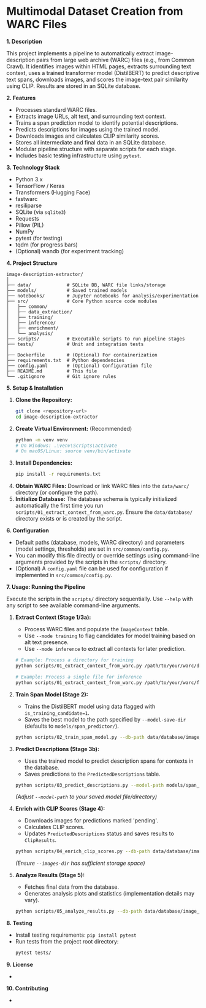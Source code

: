 # Multimodal Dataset Creation from WARC Files

**1. Description**

This project implements a pipeline to automatically extract image-description pairs from large web archive (WARC) files (e.g., from Common Crawl). It identifies images within HTML pages, extracts surrounding text context, uses a trained transformer model (DistilBERT) to predict descriptive text spans, downloads images, and scores the image-text pair similarity using CLIP. Results are stored in an SQLite database.

**2. Features**

* Processes standard WARC files.
* Extracts image URLs, alt text, and surrounding text context.
* Trains a span prediction model to identify potential descriptions.
* Predicts descriptions for images using the trained model.
* Downloads images and calculates CLIP similarity scores.
* Stores all intermediate and final data in an SQLite database.
* Modular pipeline structure with separate scripts for each stage.
* Includes basic testing infrastructure using `pytest`.

**3. Technology Stack**

* Python 3.x
* TensorFlow / Keras
* Transformers (Hugging Face)
* fastwarc
* resiliparse
* SQLite (via `sqlite3`)
* Requests
* Pillow (PIL)
* NumPy
* pytest (for testing)
* tqdm (for progress bars)
* (Optional) wandb (for experiment tracking)

**4. Project Structure**

```
image-description-extractor/
│
├── data/             # SQLite DB, WARC file links/storage
├── models/           # Saved trained models
├── notebooks/        # Jupyter notebooks for analysis/experimentation
├── src/              # Core Python source code modules
│   ├── common/
│   ├── data_extraction/
│   ├── training/
│   ├── inference/
│   ├── enrichment/
│   └── analysis/
├── scripts/          # Executable scripts to run pipeline stages
├── tests/            # Unit and integration tests
│
├── Dockerfile        # (Optional) For containerization
├── requirements.txt  # Python dependencies
├── config.yaml       # (Optional) Configuration file
├── README.md         # This file
└── .gitignore        # Git ignore rules
```

**5. Setup & Installation**

1.  **Clone the Repository:**
    ```bash
    git clone <repository-url>
    cd image-description-extractor
    ```
2.  **Create Virtual Environment:** (Recommended)
    ```bash
    python -m venv venv
    # On Windows: .\venv\Scripts\activate
    # On macOS/Linux: source venv/bin/activate
    ```
3.  **Install Dependencies:**
    ```bash
    pip install -r requirements.txt
    ```
4.  **Obtain WARC Files:** Download or link WARC files into the `data/warc/` directory (or configure the path).
5.  **Initialize Database:** The database schema is typically initialized automatically the first time you run `scripts/01_extract_context_from_warc.py`. Ensure the `data/database/` directory exists or is created by the script.

**6. Configuration**

* Default paths (database, models, WARC directory) and parameters (model settings, thresholds) are set in `src/common/config.py`.
* You can modify this file directly or override settings using command-line arguments provided by the scripts in the `scripts/` directory.
* (Optional) A `config.yaml` file can be used for configuration if implemented in `src/common/config.py`.

**7. Usage: Running the Pipeline**

Execute the scripts in the `scripts/` directory sequentially. Use `--help` with any script to see available command-line arguments.

1.  **Extract Context (Stage 1/3a):**
    * Process WARC files and populate the `ImageContext` table.
    * Use `--mode training` to flag candidates for model training based on alt text presence.
    * Use `--mode inference` to extract all contexts for later prediction.
    ```bash
    # Example: Process a directory for training
    python scripts/01_extract_context_from_warc.py /path/to/your/warc/directory --mode training --db-path data/database/image_data.db

    # Example: Process a single file for inference
    python scripts/01_extract_context_from_warc.py /path/to/your/warc/file.warc.gz --mode inference
    ```

2.  **Train Span Model (Stage 2):**
    * Trains the DistilBERT model using data flagged with `is_training_candidate=1`.
    * Saves the best model to the path specified by `--model-save-dir` (defaults to `models/span_predictor/`).
    ```bash
    python scripts/02_train_span_model.py --db-path data/database/image_data.db --model-save-dir models/span_predictor/ --epochs 5
    ```

3.  **Predict Descriptions (Stage 3b):**
    * Uses the trained model to predict description spans for contexts in the database.
    * Saves predictions to the `PredictedDescriptions` table.
    ```bash
    python scripts/03_predict_descriptions.py --model-path models/span_predictor/model-best.h5 --db-path data/database/image_data.db
    ```
    *(Adjust `--model-path` to your saved model file/directory)*

4.  **Enrich with CLIP Scores (Stage 4):**
    * Downloads images for predictions marked 'pending'.
    * Calculates CLIP scores.
    * Updates `PredictedDescriptions` status and saves results to `ClipResults`.
    ```bash
    python scripts/04_enrich_clip_scores.py --db-path data/database/image_data.db --images-dir ./images_output
    ```
    *(Ensure `--images-dir` has sufficient storage space)*

5.  **Analyze Results (Stage 5):**
    * Fetches final data from the database.
    * Generates analysis plots and statistics (implementation details may vary).
    ```bash
    python scripts/05_analyze_results.py --db-path data/database/image_data.db --output-dir ./analysis_output --min-clip 0.2
    ```

**8. Testing**

* Install testing requirements: `pip install pytest`
* Run tests from the project root directory:
    ```bash
    pytest tests/
    ```

**9. License**

* 

**10. Contributing**

* 
